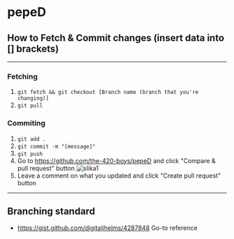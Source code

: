 # pepeD

## How to Fetch & Commit changes (insert data into [] brackets)
____________________________
### Fetching

1. `git fetch && git checkout [Branch name (branch that you're changing)]`
2. `git pull`

### Commiting
1. `git add .`
2. `git commit -m "[message]"`
3. `git push`
4. Go to https://github.com/the-420-boys/pepeD and click "Compare & pull request" button ![slika1](https://i.gyazo.com/b79eadb6943bf86610600463211d73a2.png)
5. Leave a comment on what you updated and click "Create pull request" button

____________________________

## Branching standard

- https://gist.github.com/digitaljhelms/4287848 Go-to reference
